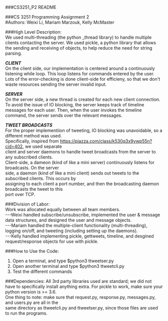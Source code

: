 ###CS3251_P2 README  

###CS 3251 Programming Assignment 2  
#Authors: Weixi Li, Mariam Marzouk, Kelly McMaster  

###High Level Description:  
We used multi-threading (the python _thread library) to handle multiple clients contacting the server.
We used pickle, a python library that allows the sending and receiving of objects, to help reduce the 
need for string parsing. 

***CLIENT***  
On the client side, our implementation is centered around a continuously listening while loop. This loop
listens for commands entered by the user. Lots of the error-checking is done client-side for efficieny,
so that we don't waste resources sending the server invalid input.

***SERVER***  
On the server side, a new thread is created for each new client connection. 
To avoid the issue of IO blocking, the server keeps track of timeline messages for each user.
Then, when the user invokes the timeline command, the server sends over the relevant messages.

***TWEET BROADCASTS***  
For the proper implementiion of tweeting, IO blocking was unavoidable, so a different method was used.  
Specifically, inspired from https://piazza.com/class/k530q3x9ywp55n?cid=402, we used separate  
client and server daemons to handle tweet broadcasts from the server to any subscribed clients.  
Client-side, a dameon (kind of like a mini server) continuously listens for broadcasts. On the server  
side, a daemon (kind of like a mini client) sends out tweets to the subscribed clients. This occurs by  
assigning to each client a port number, and then the broadcasting daemon broadcasts the tweet to this  
port over TCP. 

###Division of Labor:  
Work was allocated equally between all team members.  
---Weixi handled subscribe/unsubscribe, implemented the user & message data structures, and designed the user and message objects.  
---Mariam handled the multiple-client functionality (multi-threading), logging on/off, and tweeting (including setting up the daemons).  
---Kelly handled implementing pickle, gettweets, timeline, and desgined request/response objects for use with pickle. 

###How to Use the Code:
1) Open a terminal, and type $python3 ttweetser.py <ServerPort>
2) Open another terminal and type $python3 ttweetcli.py <ServerIP> <ServerPort> <Username>
3) Test the different commands

###Dependencies:
All 3rd party libraries used are standard; we did not have to specifically install anything extra.
For pickle to work, make sure your python version is >= 3.6.  
One thing to note: make sure that request.py, response.py, messages.py, and users.py are all in the  
same directory as ttweetcli.py and ttweetser.py, since those files are used to run the programs. 

